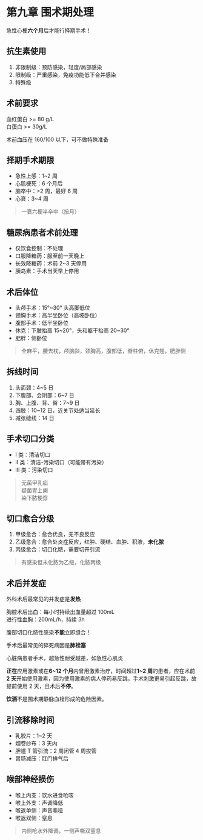 # 第九章 围术期处理

急性心梗**六个月**后才能行择期手术！

## 抗生素使用

1. 非限制级：预防感染，轻度/局部感染
1. 限制级：严重感染，免疫功能低下合并感染
1. 特殊级

## 术前要求

血红蛋白 >= 80 g/L  
白蛋白 >= 30g/L

术前血压在 160/100 以下，可不做特殊准备

## 择期手术期限

- 急性上感：1~2 周
- 心肌梗死：6 个月后
- 脑卒中：>2 周，最好 6 周
- 心衰：3~4 周

> 一衰六梗半卒中（按月）

## 糖尿病患者术前处理

- 仅饮食控制：不处理
- 口服降糖药：服至前一天晚上
- 长效降糖药：术前 2~3 天停用
- 胰岛素：手术当天早上停用

## 术后体位

- 头颅手术：15°~30° 头高脚低位
- 颈胸手术：高半坐卧位（高坡卧位）
- 腹部手术：低半坐卧位
- 休克：下肢抬高 15~20°，头和躯干抬高 20~30°
- 肥胖：侧卧位

> 全麻平，腰去枕，颅脑斜，颈胸高，腹部低，脊柱俯，休克翘，肥胖侧

## 拆线时间

1. 头面颈：4~5 日
1. 下腹部、会阴部：6~7 日
1. 胸、上腹、背、臀：7~9 日
1. 四肢：10~12 日，近关节处适当延长
1. 减张缝线：14 日

## 手术切口分类

- I 类：清洁切口
- II 类：清洁-污染切口（可能带有污染）
- III 类：污染切口

> 无菌甲乳疝  
> 疑菌胃上阑  
> 染下脓梗穿

## 切口愈合分级

1. 甲级愈合：愈合优良，无不良反应
1. 乙级愈合：愈合处炎症反应，红肿、硬结、血肿、积液，**未化脓**
1. 丙级愈合：切口化脓，需要切开引流

> 有感染但未化脓为乙级，化脓丙级

## 术后并发症

外科术后最常见的并发症是**发热**

胸腔术后出血：每小时持续出血量超过 100mL  
进行性血胸：200mL/h，持续 3h

腹部切口化脓性感染**不能**立即缝合！

手术后最常见的猝死病因是**肺栓塞**

心脏病患者手术，越急性耐受越差，如急性心肌炎

**正在**应用激素或在**6~12 个月**内曾用激素治疗，时间超过**1~2 周**的患者，应在术前**2 天**开始使用激素，因为使用激素的病人停药易反跳，手术刺激更易引起反跳，故提前使用 2 天，且术后**不停**。

**饮酒**不是围术期静脉血栓形成的危险因素。

## 引流移除时间

- 乳胶片：1~2 天
- 烟卷纱布：3 天内
- 胆道 T 管引流：2 周闭管 4 周拔管
- 胃肠减压：肛门排气后

## 喉部神经损伤

- 喉上内支：饮水进食呛咳
- 喉上外支：声调降低
- 喉返单侧：声音嘶哑
- 喉返双侧：窒息

> 内侧呛水外降调，一侧声嘶双窒息
